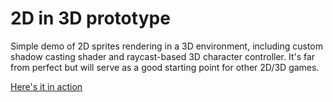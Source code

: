 # 2D in 3D prototype

Simple demo of 2D sprites rendering in a 3D environment, including custom shadow casting shader and raycast-based 3D character controller.  It's far from perfect but will serve as a good starting point for other 2D/3D games.

[Here's it in action](https://i.imgur.com/ALHEJt8.gifv)
